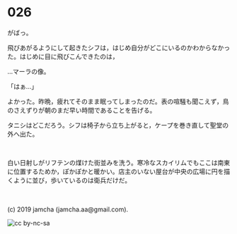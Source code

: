 

# 026

がばっ。

飛びあがるようにして起きたシフは，はじめ自分がどこにいるのかわからなかった。はじめに目に飛びこんできたのは，

…マーラの像。

「はぁ…」

よかった。昨晩，疲れてそのまま眠ってしまったのだ。表の喧騒も聞こえず，鳥のさえずりが朝のまだ早い時間であることを告げる。

タニシはどこだろう。シフは椅子から立ち上がると，ケープを巻き直して聖堂の外へ出た。

<br>

白い日射しがリフテンの煤けた街並みを洗う。寒冷なスカイリムでもここは南東に位置するためか，ぽかぽかと暖かい。店主のいない屋台が中央の広場に円を描くように並び，歩いているのは衛兵だけだ。

<br>
<br>
(c) 2019 jamcha (jamcha.aa@gmail.com).

![cc by-nc-sa](https://i.creativecommons.org/l/by-nc-sa/4.0/88x31.png)

